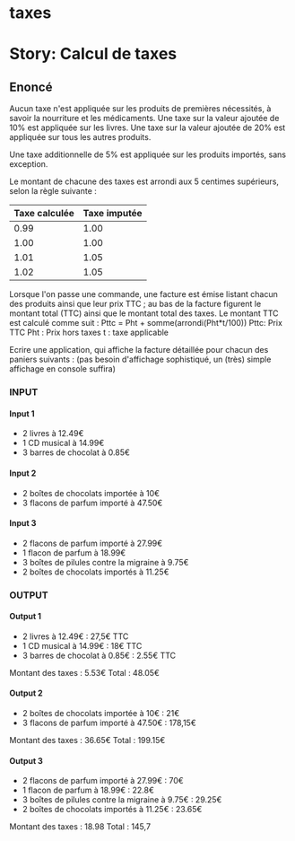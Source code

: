 taxes
=====

Story: Calcul de taxes
======================

Enoncé
------
Aucun taxe n'est appliquée sur les produits de premières nécessités, à savoir la nourriture et les médicaments.
Une taxe sur la valeur ajoutée de 10% est appliquée sur les livres.
Une taxe sur la valeur ajoutée de 20% est appliquée sur tous les autres produits.

Une taxe additionnelle de 5% est appliquée sur les produits importés, sans exception.

Le montant de chacune des taxes est arrondi aux 5 centimes supérieurs, selon la règle suivante :

| Taxe calculée | Taxe imputée |
|---------------|--------------|
|          0.99 |         1.00 |
|          1.00 |         1.00 |
|          1.01 |         1.05 |
|          1.02 |         1.05 |

Lorsque l'on passe une commande, une facture est émise listant chacun des produits ainsi que leur
prix TTC ; au bas de la facture figurent le montant total (TTC) ainsi que le montant total des taxes.
Le montant TTC est calculé comme suit :
Pttc = Pht + somme(arrondi(Pht*t/100))
Pttc: Prix TTC
Pht : Prix hors taxes
t : taxe applicable

Ecrire une application, qui affiche la facture détaillée pour chacun des
paniers suivants :
(pas besoin d'affichage sophistiqué, un (très) simple affichage en console suffira)
 
### INPUT

#### Input 1

* 2 livres à 12.49€
* 1 CD musical à 14.99€
* 3 barres de chocolat à 0.85€

#### Input 2

* 2 boîtes de chocolats importée à 10€
* 3 flacons de parfum importé à 47.50€

#### Input 3

* 2 flacons de parfum importé à 27.99€
* 1 flacon de parfum à 18.99€
* 3 boîtes de pilules contre la migraine à 9.75€
* 2 boîtes de chocolats importés à 11.25€

### OUTPUT

#### Output 1

* 2 livres à 12.49€ : 27,5€ TTC
* 1 CD musical à 14.99€ : 18€ TTC
* 3 barres de chocolat à 0.85€ : 2.55€ TTC

Montant des taxes : 5.53€
Total : 48.05€

#### Output 2

* 2 boîtes de chocolats importée à 10€ : 21€
* 3 flacons de parfum importé à 47.50€ : 178,15€

Montant des taxes : 36.65€
Total : 199.15€

#### Output 3

* 2 flacons de parfum importé à 27.99€ : 70€
* 1 flacon de parfum à 18.99€ : 22.8€
* 3 boîtes de pilules contre la migraine à 9.75€ : 29.25€
* 2 boîtes de chocolats importés à 11.25€ : 23.65€

Montant des taxes : 18.98
Total : 145,7
